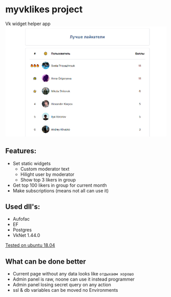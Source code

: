 # myvklikes project
Vk widget helper app
![App Main Frame](/Readme/App1.png)


## Features:
* Set static widgets
    * Custom moderator text
    * Hilight user by moderator
    * Show top 3 likers in group
* Get top 100 likers in group for current month
* Make subscriptions (means not all can use it)

## Used dll's:
* Aufofac
* EF
* Postgres
* VkNet 1.44.0

[Tested on ubuntu 18.04](https://myvklikes.ru)

## What can be done better
* Current page without any data looks like `отдыхаем хорошо`
* Admin panel is raw, noone can use it instead programmer
* Admin panel losing secret query on any action
* ssl & db variables can be moved no Environments